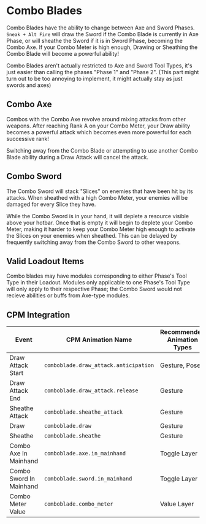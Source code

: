 # Combo Blades

Combo Blades have the ability to change between Axe and Sword Phases. `Sneak + Alt Fire` will draw the Sword if the Combo Blade is currently in Axe Phase, or will sheathe the Sword if it is in Sword Phase, becoming the Combo Axe. If your Combo Meter is high enough, Drawing or Sheathing the Combo Blade will become a powerful ability!

Combo Blades aren't actually restricted to Axe and Sword Tool Types, it's just easier than calling the phases "Phase 1" and "Phase 2". (This part might turn out to be too annoying to implement, it might actually stay as just swords and axes)

## Combo Axe

Combos with the Combo Axe revolve around mixing attacks from other weapons. After reaching Rank A on your Combo Meter, your Draw ability becomes a powerful attack which becomes even more powerful for each successive rank!

Switching away from the Combo Blade or attempting to use another Combo Blade ability during a Draw Attack will cancel the attack.

## Combo Sword

The Combo Sword will stack "Slices" on enemies that have been hit by its attacks. When sheathed with a high Combo Meter, your enemies will be damaged for every Slice they have.

While the Combo Sword is in your hand, it will deplete a resource visible above your hotbar. Once that is empty it will begin to deplete your Combo Meter, making it harder to keep your Combo Meter high enough to activate the Slices on your enemies when sheathed. This can be delayed by frequently switching away from the Combo Sword to other weapons.

## Valid Loadout Items

Combo blades may have modules corresponding to either Phase's Tool Type in their Loadout. Modules only applicable to one Phase's Tool Type will only apply to their respective Phase; the Combo Sword would not recieve abilities or buffs from Axe-type modules.

## CPM Integration

| Event                   | CPM Animation Name                    | Recommended Animation Types |
| ----------------------- | ------------------------------------- | --------------------------- |
| Draw Attack Start       | `comboblade.draw_attack.anticipation` | Gesture, Pose               |
| Draw Attack End         | `comboblade.draw_attack.release`      | Gesture                     |
| Sheathe Attack          | `comboblade.sheathe_attack`           | Gesture                     |
| Draw                    | `comboblade.draw`                     | Gesture                     |
| Sheathe                 | `comboblade.sheathe`                  | Gesture                     |
| Combo Axe In Mainhand   | `comboblade.axe.in_mainhand`          | Toggle Layer                |
| Combo Sword In Mainhand | `comboblade.sword.in_mainhand`        | Toggle Layer                |
| Combo Meter Value       | `comboblade.combo_meter`              | Value Layer                 |
